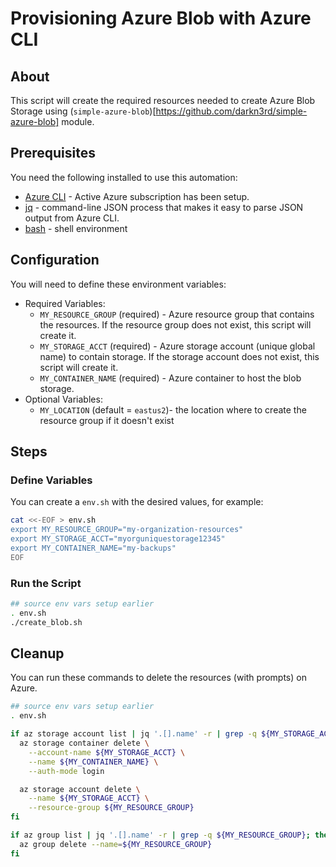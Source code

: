 # Provisioning Azure Blob with Azure CLI

## About

This script will create the required resources needed to create Azure Blob Storage using (`simple-azure-blob`)[https://github.com/darkn3rd/simple-azure-blob] module.

## Prerequisites

You need the following installed to use this automation:

* [Azure CLI](https://docs.microsoft.com/en-us/cli/azure/install-azure-cli?view=azure-cli-latest) - Active Azure subscription has been setup.
* [jq](https://stedolan.github.io/jq/) - command-line JSON process that makes it easy to parse JSON output from Azure CLI.
* [bash](https://www.gnu.org/software/bash/) - shell environment

## Configuration

You will need to define these environment variables:

* Required Variables:
  * `MY_RESOURCE_GROUP` (required) - Azure resource group that contains the resources. If the resource group does not exist, this script will create it.
  * `MY_STORAGE_ACCT` (required) - Azure storage account (unique global name) to contain storage.  If the storage account does not exist, this script will create it.
  * `MY_CONTAINER_NAME` (required) - Azure container to host the blob storage.  
* Optional Variables:
  * `MY_LOCATION` (default = `eastus2`)- the location where to create the resource group if it doesn't exist

## Steps

### Define Variables

You can create a `env.sh` with the desired values, for example:

```bash
cat <<-EOF > env.sh
export MY_RESOURCE_GROUP="my-organization-resources"
export MY_STORAGE_ACCT="myorguniquestorage12345"
export MY_CONTAINER_NAME="my-backups"
EOF
```

### Run the Script

```bash
## source env vars setup earlier
. env.sh
./create_blob.sh
```

## Cleanup

You can run these commands to delete the resources (with prompts) on Azure.

```bash
## source env vars setup earlier
. env.sh

if az storage account list | jq '.[].name' -r | grep -q ${MY_STORAGE_ACCT}; then
  az storage container delete \
    --account-name ${MY_STORAGE_ACCT} \
    --name ${MY_CONTAINER_NAME} \
    --auth-mode login

  az storage account delete \
    --name ${MY_STORAGE_ACCT} \
    --resource-group ${MY_RESOURCE_GROUP}
fi

if az group list | jq '.[].name' -r | grep -q ${MY_RESOURCE_GROUP}; then
  az group delete --name=${MY_RESOURCE_GROUP}
fi
```
